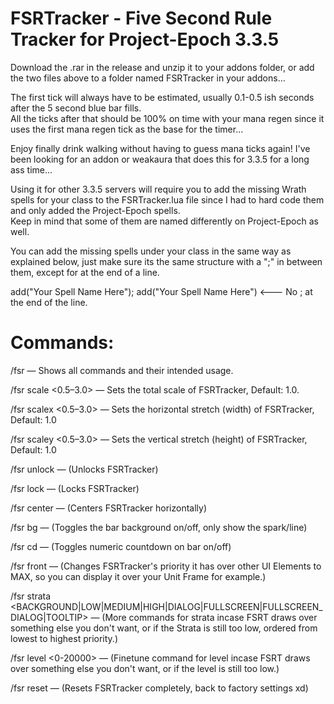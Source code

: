 # FSRTracker - Five Second Rule Tracker for Project-Epoch 3.3.5

Download the .rar in the release and unzip it to your addons folder, or add the two files above to a folder named FSRTracker in your addons...

The first tick will always have to be estimated, usually 0.1-0.5 ish seconds after the 5 second blue bar fills.\
All the ticks after that should be 100% on time with your mana regen since it uses the first mana regen tick as the base for the timer...

Enjoy finally drink walking without having to guess mana ticks again! I've been looking for an addon or weakaura that does this for 3.3.5 for a long ass time...

Using it for other 3.3.5 servers will require you to add the missing Wrath spells for your class to the FSRTracker.lua file since I had to hard code them and only added the Project-Epoch spells.\
Keep in mind that some of them are named differently on Project-Epoch as well.

You can add the missing spells under your class in the same way as explained below, just make sure its the same structure with a ";" in between them, except for at the end of a line.

  add("Your Spell Name Here"); add("Your Spell Name Here") <--- No ; at the end of the line.
  
# Commands:
/fsr — Shows all commands and their intended usage.

/fsr scale <0.5–3.0> — Sets the total scale of FSRTracker, Default: 1.0.

/fsr scalex <0.5–3.0> — Sets the horizontal stretch (width) of FSRTracker, Default: 1.0

/fsr scaley <0.5–3.0> — Sets the vertical stretch (height) of FSRTracker, Default: 1.0

/fsr unlock — (Unlocks FSRTracker)

/fsr lock — (Locks FSRTracker)

/fsr center — (Centers FSRTracker horizontally)

/fsr bg — (Toggles the bar background on/off, only show the spark/line)

/fsr cd — (Toggles numeric countdown on bar on/off)

/fsr front — (Changes FSRTracker's priority it has over other UI Elements to MAX, so you can display it over your Unit Frame for example.)

/fsr strata <BACKGROUND|LOW|MEDIUM|HIGH|DIALOG|FULLSCREEN|FULLSCREEN_DIALOG|TOOLTIP> — (More commands for strata incase FSRT draws over something else you don't want, or if the Strata is still too low, ordered from lowest to highest priority.)

/fsr level <0-20000> — (Finetune command for level incase FSRT draws over something else you don't want, or if the level is still too low.)

/fsr reset — (Resets FSRTracker completely, back to factory settings xd)
